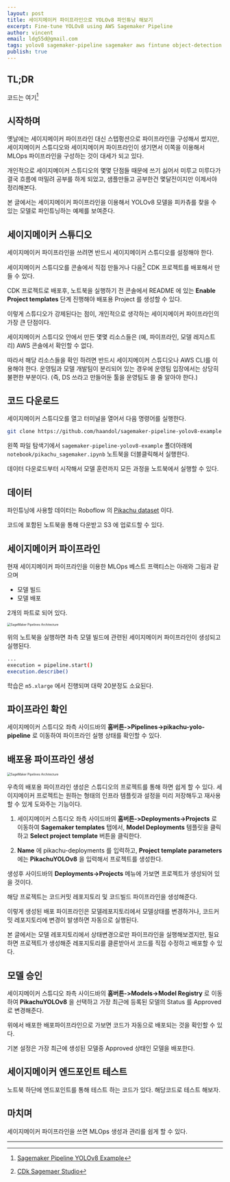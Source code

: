 ```yaml
---
layout: post
title: 세이지메이커 파이프라인으로 YOLOv8 파인튜닝 해보기
excerpt: Fine-tune YOLOv8 using AWS Sagemaker Pipeline
author: vincent
email: ldg55d@gmail.com
tags: yolov8 sagemaker-pipeline sagemaker aws fintune object-detection mot
publish: true
---
```


## TL;DR

코드는 여기[^1]

## 시작하며

옛날에는 세이지메이커 파이프라인 대신 스텝펑션으로 파이프라인을 구성해서 썼지만, 세이지메이커 스튜디오와 세이지메이커 파이프라인이 생기면서 이쪽을 이용해서 MLOps 파이프라인을 구성하는 것이 대세가 되고 있다.

개인적으로 세이지메이커 스튜디오의 몇몇 단점들 때문에 쓰기 싫어서 미루고 미루다가 결국 흐름에 떠밀려 공부를 하게 되었고, 샘플만들고 공부한건 몇달전이지만 이제서야 정리해본다.

본 글에서는 세이지메이커 파이프라인을 이용해서 YOLOv8 모델을 피카츄를 찾을 수 있는 모델로 파인튜닝하는 예제를 보여준다.

## 세이지메이커 스튜디오

세이지메이커 파이프라인을 쓰려면 반드시 세이지메이커 스튜디오를 설정해야 한다.

세이지메이커 스튜디오를 콘솔에서 직접 만들거나 다음[^2] CDK 프로젝트를 배포해서 만들 수 있다.

CDK 프로젝트로 배포후, 노트북을 실행하기 전 콘솔에서 README 에 있는 **Enable Project templates** 단계 진행해야 배포용 Project 를 생성할 수 있다.

이렇게 스튜디오가 강제된다는 점이, 개인적으로 생각하는 세이지메이커 파이프라인의 가장 큰 단점이다.

세이지메이커 스튜디오 안에서 만든 몇몇 리소스들은 (예, 파이프라인, 모델 레지스트리) AWS 콘솔에서 확인할 수 없다.

따라서 해당 리소스들을 확인 하려면 반드시 세이지메이커 스튜디오나 AWS CLI를 이용해야 한다. 운영팀과 모델 개발팀이 분리되어 있는 경우에 운영팀 입장에서는 상당히 불편한 부분이다. (즉, DS 쓰라고 만들어둔 툴을 운영팀도 쓸 줄 알아야 한다.)

## 코드 다운로드

세이지메이커 스튜디오를 열고 터미널을 열어서 다음 명령어를 실행한다.

```bash
git clone https://github.com/haandol/sagemaker-pipeline-yolov8-example
```

왼쪽 파일 탐색기에서 `sagemaker-pipeline-yolov8-example` 폴더아래에 `notebook/pikachu_sagemaker.ipynb` 노트북을 더블클릭해서 실행한다.

데이터 다운로드부터 시작해서 모델 훈련까지 모든 과정을 노트북에서 실행할 수 있다.

## 데이터

파인튜닝에 사용할 데이터는 Roboflow 의 [Pikachu dataset](https://universe.roboflow.com/oklahoma-state-university-jyn38/pikachu-detection/dataset/1) 이다.

코드에 포함된 노트북을 통해 다운받고 S3 에 업로드할 수 있다.

## 세이지메이커 파이프라인

현재 세이지메이커 파이프라인을 이용한 MLOps 베스트 프랙티스는 아래와 그림과 같으며

- 모델 빌드
- 모델 배포

2개의 파트로 되어 있다.

<img src="https://d2908q01vomqb2.cloudfront.net/f1f836cb4ea6efb2a0b1b99f41ad8b103eff4b59/2021/01/12/SageMaker-Pipelines-Architecture.jpg" alt="SageMaker Pipelines Architecture" style="zoom:50%;" />

위의 노트북을 실행하면 좌측 모델 빌드에 관련된 세이지메이커 파이프라인이 생성되고 실행된다.

```bash
...
execution = pipeline.start()
execution.describe()
```

학습은 `m5.xlarge` 에서 진행되며 대략 20분정도 소요된다.

## 파이프라인 확인

세이지메이커 스튜디오 좌측 사이드바의 **홈버튼->Pipelines->pikachu-yolo-pipeline** 로 이동하여 파이프라인 실행 상태를 확인할 수 있다.

## 배포용 파이프라인 생성

<img src="https://d2908q01vomqb2.cloudfront.net/f1f836cb4ea6efb2a0b1b99f41ad8b103eff4b59/2021/01/12/SageMaker-Pipelines-Architecture.jpg" alt="SageMaker Pipelines Architecture" style="zoom:50%;" />

우측의 배포용 파이프라인 생성은 스튜디오의 프로젝트를 통해 하면 쉽게 할 수 있다.
세이지메이커 프로젝트는 원하는 형태의 인프라 템플릿과 설정을 미리 저장해두고 재사용할 수 있게 도와주는 기능이다.

1. 세이지메이커 스튜디오 좌측 사이드바의 **홈버튼->Deployments->Projects** 로 이동하여
   **Sagemaker templates** 탭에서, **Model Deployments** 템플릿을 클릭하고 **Select project template** 버튼을 클릭한다.

2. **Name** 에 pikachu-deployments 를 입력하고, **Project template parameters** 에는 **PikachuYOLOv8** 을 입력해서 프로젝트를 생성한다.

생성후 사이드바의 **Deployments->Projects** 메뉴에 가보면 프로젝트가 생성되어 있을 것이다.

해당 프로젝트는 코드커밋 레포지토리 및 코드빌드 파이프라인을 생성해준다.

이렇게 생성된 배포 파이프라인은 모델레포지토리에서 모델상태를 변경하거나, 코드커밋 레포지토리에 변경이 발생하면 자동으로 실행된다.

본 글에서는 모델 레포지토리에서 상태변경으로만 파이프라인을 실행해보겠지만, 필요하면 프로젝트가 생성해준 레포지토리를 클론받아서 코드를 직접 수정하고 배포할 수 있다.

## 모델 승인

세이지메이커 스튜디오 좌측 사이드바의 **홈버튼->Models->Model Registry** 로 이동하여 **PikachuYOLOv8** 을 선택하고 가장 최근에 등록된 모델의 Status 를 Approved 로 변경해준다.

위에서 배포한 배포파이프라인으로 가보면 코드가 자동으로 배포되는 것을 확인할 수 있다.

기본 설정은 가장 최근에 생성된 모델중 Approved 상태인 모델을 배포한다.

## 세이지메이커 엔드포인트 테스트

노트북 하단에 엔드포인트를 통해 테스트 하는 코드가 있다. 해당코드로 테스트 해보자.

## 마치며

세이지메이커 파이프라인을 쓰면 MLOps 생성과 관리를 쉽게 할 수 있다.

---

[^1]: [Sagemaker Pipeline YOLOv8 Example](https://github.com/haandol/sagemaker-custom-docker-yolov8)
[^2]: [CDk Sagemaer Studio](https://github.com/haandol/cdk-sagemaker-studio)

